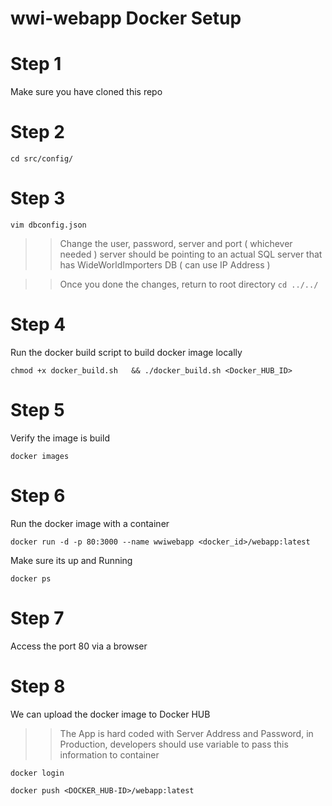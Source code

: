 # wwi-webapp Docker Setup

# Step 1 

Make sure you have cloned this repo

# Step 2 

`cd src/config/`

# Step 3 

`vim dbconfig.json` 

>> Change the user, password, server and port ( whichever needed )
>> server should be pointing to an actual SQL server that has WideWorldImporters DB ( can use IP Address )

>> Once you done the changes, return to root directory  `cd ../../` 

# Step 4 

Run the docker build script to build docker image locally 

`chmod +x docker_build.sh   && ./docker_build.sh <Docker_HUB_ID>` 

# Step 5

Verify the image is build 

`docker images` 

# Step 6 

Run the docker image with a container 

`docker run -d -p 80:3000 --name wwiwebapp <docker_id>/webapp:latest `

Make sure its up and Running

`docker ps` 


# Step 7 

Access the port 80 via a browser 


# Step 8 

We can upload the docker image to Docker HUB 

>> The App is hard coded with Server Address and Password, in Production, developers should use variable to pass this information to container

`docker login`

`docker push <DOCKER_HUB-ID>/webapp:latest` 

